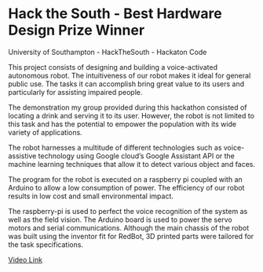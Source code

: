 # Hack the South - Best Hardware Design Prize Winner
University of Southampton - HackTheSouth - Hackaton Code <br>

This project consists of designing and building a voice-activated autonomous robot. The intuitiveness of our robot makes it ideal for 
general public use. The tasks it can accomplish bring great value to its users and particularly for assisting impaired people. <br>

The demonstration my group provided during this hackathon consisted of locating a drink and serving it to its user. However, the robot 
is not limited to this task and has the potential to empower the population with its wide variety of applications. <br>

The robot harnesses a multitude of different technologies such as voice-assistive technology using Google cloud’s Google Assistant API 
or the machine learning techniques that allow it to detect various object and faces. <br>

The program for the robot is executed on a raspberry pi coupled with an Arduino to allow a low consumption of power. The efficiency of 
our robot results in low cost and small environmental impact. <br>

The raspberry-pi is used to perfect the voice recognition of the system as well as the field vision. The Arduino board is used to power 
the servo motors and serial communications. Although the main chassis of the robot was built using the inventor fit for RedBot, 3D 
printed parts were tailored for the task specifications. <br>

[Video Link]("https://www.youtube.com/embed/wRi87pQcaOA?rel=0") 


